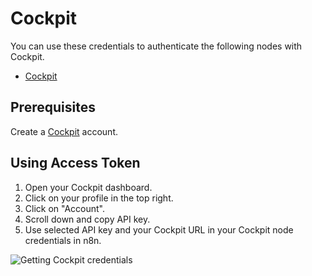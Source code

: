 # Cockpit

You can use these credentials to authenticate the following nodes with Cockpit.

- [Cockpit](/integrations/nodes/n8n-nodes-base.cockpit/)

## Prerequisites

Create a [Cockpit](https://www.getcockpit.com/) account.

## Using Access Token

1. Open your Cockpit dashboard.
2. Click on your profile in the top right.
3. Click on "Account".
4. Scroll down and copy API key.
5. Use selected API key and your Cockpit URL in your Cockpit node credentials in n8n.


![Getting Cockpit credentials](/_images/integrations/credentials/cockpit/using-access-token.gif)
